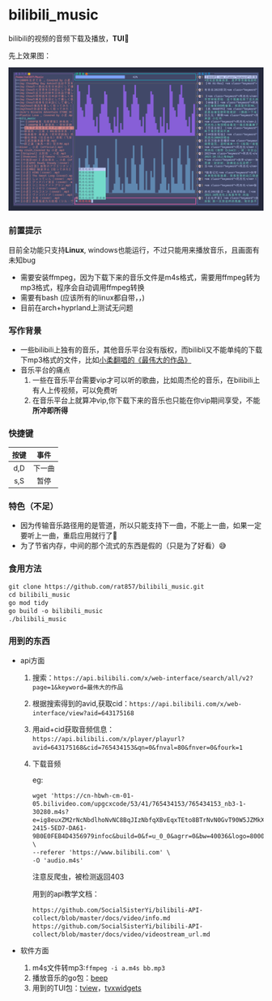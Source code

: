 # bilibili_music
bilibili的视频的音频下载及播放，**TUI**🥰

先上效果图：

![一张图片](Pictures.ass/231023_12h18m11s_screenshot.png)

### 前置提示

目前全功能只支持**Linux**, windows也能运行，不过只能用来播放音乐，且画面有未知bug

- 需要安装ffmpeg，因为下载下来的音乐文件是m4s格式，需要用ffmpeg转为mp3格式，程序会自动调用ffmpeg转换
- 需要有bash (应该所有的linux都自带，，)
- 目前在arch+hyprland上测试无问题

### 写作背景

- 一些bilibili上独有的音乐，其他音乐平台没有版权，而bilibli又不能单纯的下载下mp3格式的文件，比如[小柔翻唱的《最伟大的作品》](https://www.bilibili.com/video/BV1NY4y1J7vt)
- 音乐平台的痛点
  1. 一些在音乐平台需要vip才可以听的歌曲，比如周杰伦的音乐，在bilibili上有人上传视频，可以免费听
  2. 在音乐平台上就算冲vip,你下载下来的音乐也只能在你vip期间享受，不能**所冲即所得**

### 快捷键

| 按键 |  事件  |
| :--: | :----: |
| d,D  | 下一曲 |
| s,S  |  暂停  |

### 特色（不足）

- 因为传输音乐路径用的是管道，所以只能支持下一曲，不能上一曲，如果一定要听上一曲，重启应用就行了🤥
- 为了节省内存，中间的那个流式的东西是假的（只是为了好看）😅

### 食用方法

```shell
git clone https://github.com/rat857/bilibili_music.git
cd bilibili_music
go mod tidy
go build -o bilibili_music
./bilibili_music
```

### 用到的东西

- api方面

  1. 搜索：`https://api.bilibili.com/x/web-interface/search/all/v2?page=1&keyword=最伟大的作品`

  2. 根据搜索得到的avid,获取cid：`https://api.bilibili.com/x/web-interface/view?aid=643175168`

  3. 用aid+cid获取音频信息：`https://api.bilibili.com/x/player/playurl?avid=643175168&cid=765434153&qn=0&fnval=80&fnver=0&fourk=1`

  4. 下载音频

     eg:

     ```shell
     wget 'https://cn-hbwh-cm-01-05.bilivideo.com/upgcxcode/53/41/765434153/765434153_nb3-1-30280.m4s?e=ig8euxZM2rNcNbdlhoNvNC8BqJIzNbfqXBvEqxTEto8BTrNvN0GvT90W5JZMkX_YN0MvXg8gNEV4NC8xNEV4N03eN0B5tZlqNxTEto8BTrNvNeZVuJ10Kj_g2UB02J0mN0B5tZlqNCNEto8BTrNvNC7MTX502C8f2jmMQJ6mqF2fka1mqx6gqj0eN0B599M=&uipk=5&nbs=1&deadline=1695829713&gen=playurlv2&os=bcache&oi=1863457495&trid=00008dae9f08af764440aec8d4b994817cccu&mid=685793285&platform=pc&upsig=28fa4f8f162ef13139372ecdf7f633e4&uparams=e,uipk,nbs,deadline,gen,os,oi,trid,mid,platform&cdnid=10201&bvc=vod&nettype=0&orderid=0,3&buvid=4B224DEB-2415-5ED7-DA61-9B0E0FEB4D4356979infoc&build=0&f=u_0_0&agrr=0&bw=40036&logo=80000000' \
     --referer 'https://www.bilibili.com' \
     -O 'audio.m4s'
     ```

     注意反爬虫，被检测返回403

     

     用到的api教学文档：

     ```url
     https://github.com/SocialSisterYi/bilibili-API-collect/blob/master/docs/video/info.md
     https://github.com/SocialSisterYi/bilibili-API-collect/blob/master/docs/video/videostream_url.md
     ```

  

- 软件方面

  1. m4s文件转mp3:`ffmpeg -i a.m4s bb.mp3`
  2. 播放音乐的go包：[beep](https://github.com/faiface/beep)
  3. 用到的TUI包：[tview](https://github.com/rivo/tview)，[tvxwidgets](https://github.com/navidys/tvxwidgets)

